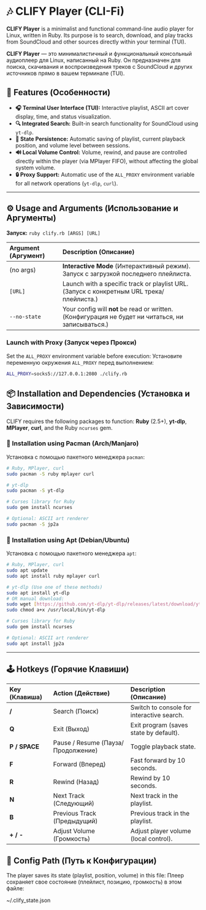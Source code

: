 
# 🎶 CLIFY Player (CLI-Fi)

**CLIFY Player** is a minimalist and functional command-line audio player for Linux, written in Ruby. Its purpose is to search, download, and play tracks from SoundCloud and other sources directly within your terminal (TUI).

**CLIFY Player** — это минималистичный и функциональный консольный аудиоплеер для Linux, написанный на Ruby. Он предназначен для поиска, скачивания и воспроизведения треков с SoundCloud и других источников прямо в вашем терминале (TUI).

## 🚀 Features (Особенности)

* **🎧 Terminal User Interface (TUI):** Interactive playlist, ASCII art cover display, time, and status visualization.
* **🔍 Integrated Search:** Built-in search functionality for SoundCloud using `yt-dlp`.
* **💾 State Persistence:** Automatic saving of playlist, current playback position, and volume level between sessions.
* **🔊 Local Volume Control:** Volume, rewind, and pause are controlled directly within the player (via MPlayer FIFO), without affecting the global system volume.
* **🔒 Proxy Support:** Automatic use of the `ALL_PROXY` environment variable for all network operations (`yt-dlp`, `curl`).

---

## ⚙️ Usage and Arguments (Использование и Аргументы)

**Запуск:** `ruby clify.rb [ARGS] [URL]`

| Argument (Аргумент) | Description (Описание) |
| :------------------ | :-------------------------------------------------------------------------------------- |
| (no args)           | **Interactive Mode** (Интерактивный режим). Запуск с загрузкой последнего плейлиста.      |
| `[URL]`             | Launch with a specific track or playlist URL. (Запуск с конкретным URL трека/плейлиста.) |
| `--no-state`        | Your config will **not** be read or written. (Конфигурация не будет ни читаться, ни записываться.) |

### Launch with Proxy (Запуск через Прокси)

Set the `ALL_PROXY` environment variable before execution:
Установите переменную окружения `ALL_PROXY` перед выполнением:

```bash
ALL_PROXY=socks5://127.0.0.1:2080 ./clify.rb 
````

## 📦 Installation and Dependencies (Установка и Зависимости)

CLIFY requires the following packages to function: **Ruby** (2.5+), **yt-dlp**, **MPlayer**, **curl**, and the Ruby `ncurses` gem.

### 🐧 Installation using Pacman (Arch/Manjaro)

Установка с помощью пакетного менеджера `pacman`:

```bash
# Ruby, MPlayer, curl
sudo pacman -S ruby mplayer curl

# yt-dlp
sudo pacman -S yt-dlp

# Curses library for Ruby
sudo gem install ncurses

# Optional: ASCII art renderer
sudo pacman -S jp2a
```

### 🐧 Installation using Apt (Debian/Ubuntu)

Установка с помощью пакетного менеджера `apt`:

```bash
# Ruby, MPlayer, curl
sudo apt update
sudo apt install ruby mplayer curl

# yt-dlp (Use one of these methods)
sudo apt install yt-dlp
# OR manual download:
sudo wget [https://github.com/yt-dlp/yt-dlp/releases/latest/download/yt-dlp](https://github.com/yt-dlp/yt-dlp/releases/latest/download/yt-dlp) -O /usr/local/bin/yt-dlp
sudo chmod a+x /usr/local/bin/yt-dlp

# Curses library for Ruby
sudo gem install ncurses

# Optional: ASCII art renderer
sudo apt install jp2a
```

-----

## 🕹️ Hotkeys (Горячие Клавиши)

| Key (Клавиша) | Action (Действие) | Description (Описание) |
| :------------ | :------------------ | :----------------------------------------- |
| **/** | Search (Поиск) | Switch to console for interactive search. |
| **Q** | Exit (Выход) | Exit program (saves state by default). |
| **P / SPACE** | Pause / Resume (Пауза/Продолжение) | Toggle playback state. |
| **F** | Forward (Вперед) | Fast forward by 10 seconds. |
| **R** | Rewind (Назад) | Rewind by 10 seconds. |
| **N** | Next Track (Следующий) | Next track in the playlist. |
| **B** | Previous Track (Предыдущий) | Previous track in the playlist. |
| **+ / -** | Adjust Volume (Громкость) | Adjust player volume (local control). |

## 💾 Config Path (Путь к Конфигурации)

The player saves its state (playlist, position, volume) in this file:
Плеер сохраняет свое состояние (плейлист, позицию, громкость) в этом файле:


~/.clify_state.json
